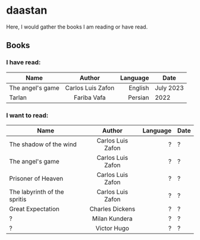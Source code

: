 # daastan

Here, I would gather the books I am reading or have read.

## Books 
### I have read:

| Name        | Author   |  Language  |  Date   |
| ------------- |:-------------:| -----:| --- |
| The angel's game | Carlos Luis Zafon | English | July 2023 |
| Tarlan | Fariba Vafa | Persian | 2022 |


### I want to read:

| Name        | Author           | Language  | Date |
| ------------- |:-------------:| -----:| --- |
| The shadow of the wind | Carlos Luis Zafon | ? | ? |
| The angel's game | Carlos Luis Zafon | ? | ? |
| Prisoner of Heaven | Carlos Luis Zafon | ? | ? |
| The labyrinth of the spritis | Carlos Luis Zafon | ? | ? |
| Great Expectation | Charles Dickens | ? | ? |
| ? | Milan Kundera | ? | ? |
| ? | Victor Hugo | ? | ? |

